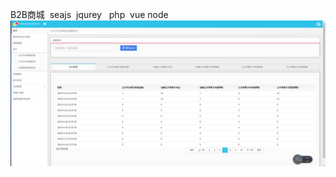B2B商城  seajs  jqurey   php  vue node   
![img](https://github.com/AntonySufer/admin-wechat/blob/master/githubImg/1.png)
